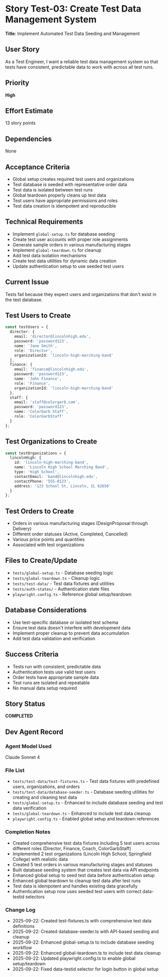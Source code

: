 # Story Test-03: Create Test Data Management System

**Title**: Implement Automated Test Data Seeding and Management

## User Story
As a Test Engineer, I want a reliable test data management system so that tests have consistent, predictable data to work with across all test runs.

## Priority
**High**

## Effort Estimate
13 story points

## Dependencies
None

## Acceptance Criteria
- Global setup creates required test users and organizations
- Test database is seeded with representative order data
- Test data is isolated between test runs
- Global teardown properly cleans up test data
- Test users have appropriate permissions and roles
- Test data creation is idempotent and reproducible

## Technical Requirements
- Implement `global-setup.ts` for database seeding
- Create test user accounts with proper role assignments
- Generate sample orders in various manufacturing stages
- Implement `global-teardown.ts` for cleanup
- Add test data isolation mechanisms
- Create test data utilities for dynamic data creation
- Update authentication setup to use seeded test users

## Current Issue
Tests fail because they expect users and organizations that don't exist in the test database.

## Test Users to Create
```typescript
const testUsers = {
  director: {
    email: 'director@lincolnhigh.edu',
    password: 'password123',
    name: 'Jane Smith',
    role: 'Director',
    organizationId: 'lincoln-high-marching-band'
  },
  finance: {
    email: 'finance@lincolnhigh.edu',
    password: 'password123',
    name: 'John Finance',
    role: 'Finance',
    organizationId: 'lincoln-high-marching-band'
  },
  staff: {
    email: 'staff@colorgarb.com',
    password: 'password123',
    name: 'ColorGarb Staff',
    role: 'ColorGarbStaff'
  }
};
```

## Test Organizations to Create
```typescript
const testOrganizations = {
  lincolnHigh: {
    id: 'lincoln-high-marching-band',
    name: 'Lincoln High School Marching Band',
    type: 'High School',
    contactEmail: 'band@lincolnhigh.edu',
    contactPhone: '555-0123',
    address: '123 School St, Lincoln, IL 62656'
  }
};
```

## Test Orders to Create
- Orders in various manufacturing stages (DesignProposal through Delivery)
- Different order statuses (Active, Completed, Cancelled)
- Various price points and quantities
- Associated with test organizations

## Files to Create/Update
- `tests/global-setup.ts` - Database seeding logic
- `tests/global-teardown.ts` - Cleanup logic
- `tests/test-data/` - Test data fixtures and utilities
- `tests/auth-states/` - Authentication state files
- `playwright.config.ts` - Reference global setup/teardown

## Database Considerations
- Use test-specific database or isolated test schema
- Ensure test data doesn't interfere with development data
- Implement proper cleanup to prevent data accumulation
- Add test data validation and verification

## Success Criteria
- Tests run with consistent, predictable data
- Authentication tests use valid test users
- Order tests have appropriate sample data
- Test runs are isolated and repeatable
- No manual data setup required

## Story Status
**COMPLETED**

## Dev Agent Record

### Agent Model Used
Claude Sonnet 4

### File List
- `tests/test-data/test-fixtures.ts` - Test data fixtures with predefined users, organizations, and orders
- `tests/test-data/database-seeder.ts` - Database seeding utilities for creating and cleaning test data
- `tests/global-setup.ts` - Enhanced to include database seeding and test data verification
- `tests/global-teardown.ts` - Enhanced to include test data cleanup
- `playwright.config.ts` - Enabled global setup and teardown references

### Completion Notes
- Created comprehensive test data fixtures including 5 test users across different roles (Director, Finance, Coach, ColorGarbStaff)
- Implemented 2 test organizations (Lincoln High School, Springfield College) with realistic data
- Created 5 test orders in various manufacturing stages and statuses
- Built database seeding system that creates test data via API endpoints
- Enhanced global setup to seed test data before authentication setup
- Enhanced global teardown to cleanup test data after test runs
- Test data is idempotent and handles existing data gracefully
- Authentication setup now uses seeded test users with correct data-testid selectors

### Change Log
- 2025-09-22: Created test-fixtures.ts with comprehensive test data definitions
- 2025-09-22: Created database-seeder.ts with API-based seeding and cleanup
- 2025-09-22: Enhanced global-setup.ts to include database seeding workflow
- 2025-09-22: Enhanced global-teardown.ts to include test data cleanup
- 2025-09-22: Updated playwright.config.ts to enable global setup/teardown
- 2025-09-22: Fixed data-testid selector for login button in global setup